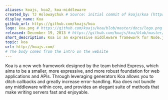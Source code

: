 ```yaml
---
aliases: koajs, koa2, koa-middleware
created_by: TJ Holowaychuk # Source: initial commit of koajs/koa (https://github.com/koajs/koa/commit/9e167c5)
display_name: Koa
github_url: https://github.com/koajs/koa
logo: koa.png # https://github.com/koajs/koa/blob/master/docs/logo.png
released: December 19, 2013 # https://github.com/koajs/koa/blob/master/History.md#011--2013-12-19
short_description: Koa is an expressive middleware framework for Node.js servers that uses ES2017 async functions.
topic: koa
url: http://koajs.com/
# The body comes from the intro on the website
---
```


Koa is a new web framework designed by the team behind Express,
which aims to be a smaller, more expressive, and more robust foundation
for web applications and APIs. Through leveraging generators Koa allows you
to ditch callbacks and greatly increase error-handling. Koa does not bundle any
middleware within core, and provides an elegant suite of methods that make
writing servers fast and enjoyable.
